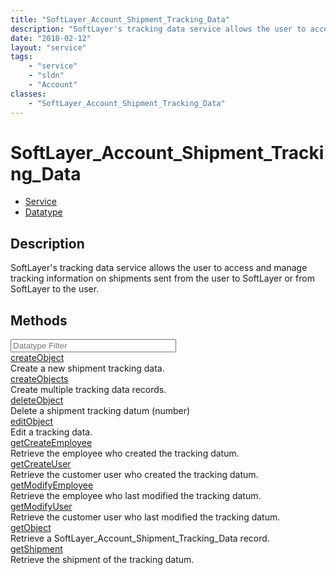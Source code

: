 ```yaml
---
title: "SoftLayer_Account_Shipment_Tracking_Data"
description: "SoftLayer's tracking data service allows the user to access and manage tracking information on shipments sent from the u... "
date: "2018-02-12"
layout: "service"
tags:
    - "service"
    - "sldn"
    - "Account"
classes:
    - "SoftLayer_Account_Shipment_Tracking_Data"
---
```

# SoftLayer_Account_Shipment_Tracking_Data
<div id='service-datatype'>
    <ul id='sldn-reference-tabs'>
    <li id='service'> <a href='/reference/services/SoftLayer_Account_Shipment_Tracking_Data' >Service</a></li>    <li id='datatype'> <a href='/reference/datatypes/SoftLayer_Account_Shipment_Tracking_Data' >Datatype</a></li>
    </ul>
</div>

## Description
SoftLayer's tracking data service allows the user to access and manage tracking information on shipments sent from the user to SoftLayer or from SoftLayer to the user. 



        
<div id="properties" class="content">
    <h2>Methods</h2>
    <div class="view-filters">
        <div class="clearfix">
            <div class="search-input-box">
                <input placeholder="Datatype Filter" onkeyup="titleSearch(inputId='edit-combine', divId='method-div', elementClass='method-row')" 
                    type="text" id="edit-combine" value="" size="30" maxlength="128" class="form-text">
            </div>
        </div>
    </div>
    <div id="method-div">
            <div class="method-row">
                        <span class='view-field-title'><a href='/reference/services/SoftLayer_Account_Shipment_Tracking_Data/createObject'> createObject</a> </span>
            <div class='views-field-body'>Create a new shipment tracking data.</div>
        </div>
            <div class="method-row">
                        <span class='view-field-title'><a href='/reference/services/SoftLayer_Account_Shipment_Tracking_Data/createObjects'> createObjects</a> </span>
            <div class='views-field-body'>Create multiple tracking data records.</div>
        </div>
            <div class="method-row">
                        <span class='view-field-title'><a href='/reference/services/SoftLayer_Account_Shipment_Tracking_Data/deleteObject'> deleteObject</a> </span>
            <div class='views-field-body'>Delete a shipment tracking datum (number)</div>
        </div>
            <div class="method-row">
                        <span class='view-field-title'><a href='/reference/services/SoftLayer_Account_Shipment_Tracking_Data/editObject'> editObject</a> </span>
            <div class='views-field-body'>Edit a tracking data.</div>
        </div>
            <div class="method-row">
                        <span class='view-field-title'><a href='/reference/services/SoftLayer_Account_Shipment_Tracking_Data/getCreateEmployee'> getCreateEmployee</a> </span>
            <div class='views-field-body'>Retrieve the employee who created the tracking datum.</div>
        </div>
            <div class="method-row">
                        <span class='view-field-title'><a href='/reference/services/SoftLayer_Account_Shipment_Tracking_Data/getCreateUser'> getCreateUser</a> </span>
            <div class='views-field-body'>Retrieve the customer user who created the tracking datum.</div>
        </div>
            <div class="method-row">
                        <span class='view-field-title'><a href='/reference/services/SoftLayer_Account_Shipment_Tracking_Data/getModifyEmployee'> getModifyEmployee</a> </span>
            <div class='views-field-body'>Retrieve the employee who last modified the tracking datum.</div>
        </div>
            <div class="method-row">
                        <span class='view-field-title'><a href='/reference/services/SoftLayer_Account_Shipment_Tracking_Data/getModifyUser'> getModifyUser</a> </span>
            <div class='views-field-body'>Retrieve the customer user who last modified the tracking datum.</div>
        </div>
            <div class="method-row">
                        <span class='view-field-title'><a href='/reference/services/SoftLayer_Account_Shipment_Tracking_Data/getObject'> getObject</a> </span>
            <div class='views-field-body'>Retrieve a SoftLayer_Account_Shipment_Tracking_Data record.</div>
        </div>
            <div class="method-row">
                        <span class='view-field-title'><a href='/reference/services/SoftLayer_Account_Shipment_Tracking_Data/getShipment'> getShipment</a> </span>
            <div class='views-field-body'>Retrieve the shipment of the tracking datum.</div>
        </div>
        </div>
</div>

